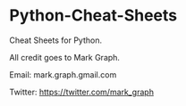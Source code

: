 # Python-Cheat-Sheets
Cheat Sheets for Python.

All credit goes to Mark Graph.

Email: mark.graph.gmail.com

Twitter: https://twitter.com/mark_graph
